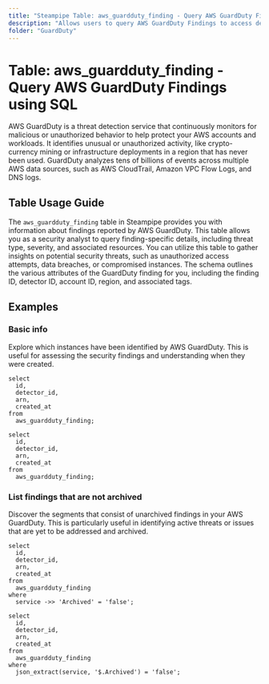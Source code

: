 ```yaml
---
title: "Steampipe Table: aws_guardduty_finding - Query AWS GuardDuty Findings using SQL"
description: "Allows users to query AWS GuardDuty Findings to access detailed information about potential security threats or suspicious activities detected in their AWS environment."
folder: "GuardDuty"
---
```


# Table: aws_guardduty_finding - Query AWS GuardDuty Findings using SQL

AWS GuardDuty is a threat detection service that continuously monitors for malicious or unauthorized behavior to help protect your AWS accounts and workloads. It identifies unusual or unauthorized activity, like crypto-currency mining or infrastructure deployments in a region that has never been used. GuardDuty analyzes tens of billions of events across multiple AWS data sources, such as AWS CloudTrail, Amazon VPC Flow Logs, and DNS logs.

## Table Usage Guide

The `aws_guardduty_finding` table in Steampipe provides you with information about findings reported by AWS GuardDuty. This table allows you as a security analyst to query finding-specific details, including threat type, severity, and associated resources. You can utilize this table to gather insights on potential security threats, such as unauthorized access attempts, data breaches, or compromised instances. The schema outlines the various attributes of the GuardDuty finding for you, including the finding ID, detector ID, account ID, region, and associated tags.

## Examples

### Basic info
Explore which instances have been identified by AWS GuardDuty. This is useful for assessing the security findings and understanding when they were created.

```sql+postgres
select
  id,
  detector_id,
  arn,
  created_at
from
  aws_guardduty_finding;
```

```sql+sqlite
select
  id,
  detector_id,
  arn,
  created_at
from
  aws_guardduty_finding;
```

### List findings that are not archived
Discover the segments that consist of unarchived findings in your AWS GuardDuty. This is particularly useful in identifying active threats or issues that are yet to be addressed and archived.

```sql+postgres
select
  id,
  detector_id,
  arn,
  created_at
from
  aws_guardduty_finding
where
  service ->> 'Archived' = 'false';
```

```sql+sqlite
select
  id,
  detector_id,
  arn,
  created_at
from
  aws_guardduty_finding
where
  json_extract(service, '$.Archived') = 'false';
```